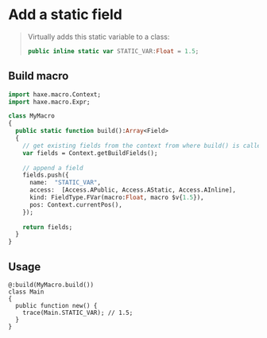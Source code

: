 # Add a static field

> Virtually adds this static variable to a class:
> ```haxe
> public inline static var STATIC_VAR:Float = 1.5;
> ```

## Build macro
```haxe
import haxe.macro.Context;
import haxe.macro.Expr;

class MyMacro 
{
  public static function build():Array<Field> 
  {
    // get existing fields from the context from where build() is called
    var fields = Context.getBuildFields();
    
    // append a field
    fields.push({
      name:  "STATIC_VAR",
      access:  [Access.APublic, Access.AStatic, Access.AInline],
      kind: FieldType.FVar(macro:Float, macro $v{1.5}), 
      pos: Context.currentPos(),
    });
    
    return fields;
  }
}
```

## Usage

```
@:build(MyMacro.build())
class Main 
{
  public function new() {
    trace(Main.STATIC_VAR); // 1.5;
  }
}
```